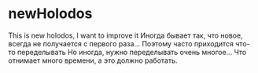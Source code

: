 # newHolodos
This is new holodos, I want to improve it
Иногда бывает так, что новое, всегда не получается с первого раза...
Поэтому часто приходится что-то переделывать
Но иногда, нужно переделывать очень многое...
Что отнимает много времени, а это должно работать.
